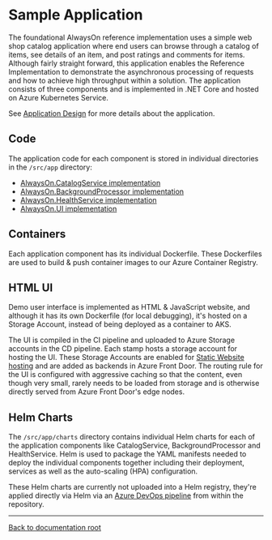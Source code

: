 # Sample Application

The foundational AlwaysOn reference implementation uses a simple web shop catalog application where end users can browse through a catalog of items, see details of an item, and post ratings and comments for items. Although fairly straight forward, this application enables the Reference Implementation to demonstrate the asynchronous processing of requests and how to achieve high throughput within a solution. The application consists of three components and is implemented in .NET Core and hosted on Azure Kubernetes Service.

See [Application Design](/docs/reference-implementation/AppDesign-Application-Design.md) for more details about the application.

## Code

The application code for each component is stored in individual directories in the `/src/app` directory:

* [AlwaysOn.CatalogService implementation](/src/app/AlwaysOn.CatalogService/README.md)
* [AlwaysOn.BackgroundProcessor implementation](/src/app/AlwaysOn.BackgroundProcessor/README.md)
* [AlwaysOn.HealthService implementation](/src/app/AlwaysOn.HealthService/README.md)
* [AlwaysOn.UI implementation](/src/app/AlwaysOn.UI/README.md)

## Containers

Each application component has its individual Dockerfile. These Dockerfiles are used to build & push container images to our Azure Container Registry.

## HTML UI

Demo user interface is implemented as HTML & JavaScript website, and although it has its own Dockerfile (for local debugging), it's hosted on a Storage Account, instead of being deployed as a container to AKS.

The UI is compiled in the CI pipeline and uploaded to Azure Storage accounts in the CD pipeline. Each stamp hosts a storage account for hosting the UI. These Storage Accounts are enabled for [Static Website hosting](https://docs.microsoft.com/azure/storage/blobs/storage-blob-static-website) and are added as backends in Azure Front Door. The routing rule for the UI is configured with aggressive caching so that the content, even though very small, rarely needs to be loaded from storage and is otherwise directly served from Azure Front Door's edge nodes.

## Helm Charts

The `/src/app/charts` directory contains individual Helm charts for each of the application components like CatalogService, BackgroundProcessor and HealthService. Helm is used to package the YAML manifests needed to deploy the individual components together including their deployment, services as well as the auto-scaling (HPA) configuration.

These Helm charts are currently not uploaded into a Helm registry, they're applied directly via Helm via an [Azure DevOps pipeline](/docs/reference-implementation/DeployAndTest-DevOps-Design-Decisions.md) from within the repository.

---

[Back to documentation root](/docs/README.md)
